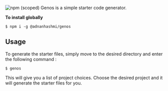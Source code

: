 ![npm (scoped)](https://img.shields.io/npm/v/@adnanhashmi/genos)
Genos is a simple starter code generator.

**To install globally**

`$ npm i -g @adnanhashmi/genos`

## Usage

To generate the starter files, simply move to the desired directory and enter the following command :

`$ genos`

This will give you a list of project choices. Choose the desired project and it will generate the starter files for you.
